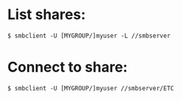 List shares:
===

    $ smbclient -U [MYGROUP/]myuser -L //smbserver

Connect to share:
===

    $ smbclient -U [MYGROUP/]myuser //smbserver/ETC
